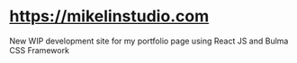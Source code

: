 # https://mikelinstudio.com
New WIP development site for my portfolio page using React JS and Bulma CSS Framework
